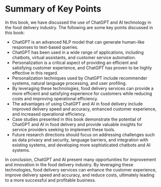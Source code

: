 Summary of Key Points
=================================

In this book, we have discussed the use of ChatGPT and AI technology in the food delivery industry. The following are some key points discussed in this book:

* ChatGPT is an advanced NLP model that can generate human-like responses to text-based queries.
* ChatGPT has been used in a wide range of applications, including chatbots, virtual assistants, and customer service automation.
* Personalization is a critical aspect of providing an efficient and satisfying customer experience, and ChatGPT has proven to be highly effective in this regard.
* Personalization techniques used by ChatGPT include recommender systems, natural language processing, and user profiling.
* By leveraging these technologies, food delivery services can provide a more efficient and satisfying experience for customers while reducing costs and improving operational efficiency.
* The advantages of using ChatGPT and AI in food delivery include improved delivery speed and accuracy, enhanced customer experience, and increased operational efficiency.
* Case studies presented in this book demonstrate the potential of ChatGPT and AI in food delivery and provide valuable insights for service providers seeking to implement these tools.
* Future research directions should focus on addressing challenges such as data privacy and security, language barriers, and integration with existing systems, and developing more sophisticated chatbots and AI systems.

In conclusion, ChatGPT and AI present many opportunities for improvement and innovation in the food delivery industry. By leveraging these technologies, food delivery services can enhance the customer experience, improve delivery speed and accuracy, and reduce costs, ultimately leading to a more successful and profitable business.

